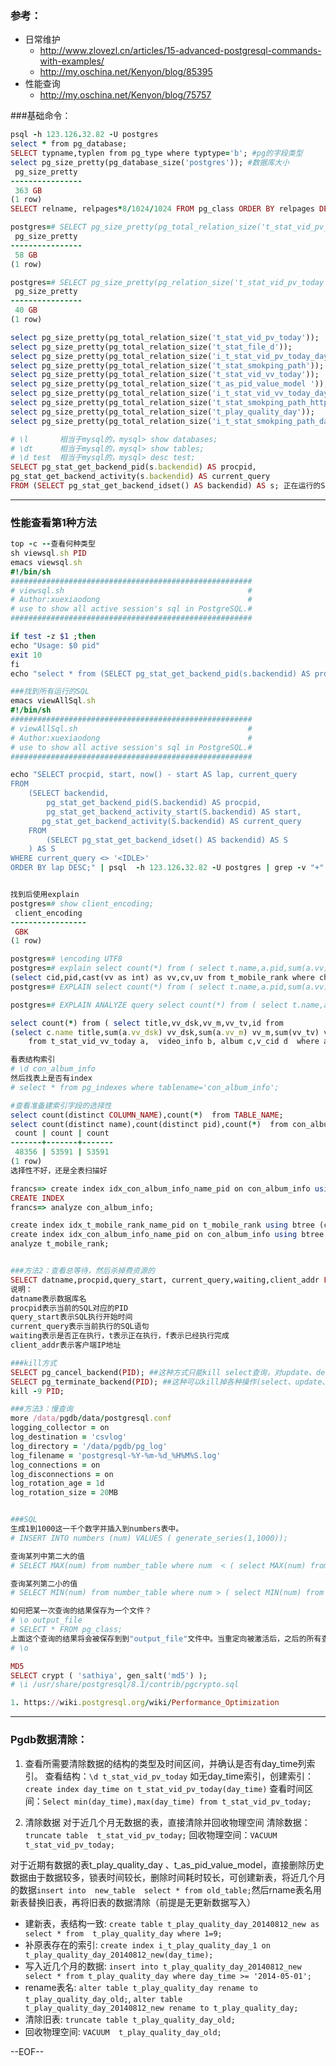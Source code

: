 
### 参考：
- 日常维护
    - http://www.zlovezl.cn/articles/15-advanced-postgresql-commands-with-examples/
    - http://my.oschina.net/Kenyon/blog/85395
- 性能查询
    - http://my.oschina.net/Kenyon/blog/75757

###基础命令：
```ruby
psql -h 123.126.32.82 -U postgres
select * from pg_database;
SELECT typname,typlen from pg_type where typtype='b'; #pg的字段类型
select pg_size_pretty(pg_database_size('postgres')); #数据库大小
 pg_size_pretty 
----------------
 363 GB
(1 row)
SELECT relname, relpages*8/1024/1024 FROM pg_class ORDER BY relpages DESC; #数据库中的表的物理大小，relpages - 关系页数（默认情况下一个页大小是8kb）

postgres=# SELECT pg_size_pretty(pg_total_relation_size('t_stat_vid_pv_today')); 包含索引
 pg_size_pretty 
----------------
 58 GB
(1 row)

postgres=# SELECT pg_size_pretty(pg_relation_size('t_stat_vid_pv_today')); 不包含索引
 pg_size_pretty 
----------------
 40 GB
(1 row)

select pg_size_pretty(pg_total_relation_size('t_stat_vid_pv_today'));
select pg_size_pretty(pg_total_relation_size('t_stat_file_d'));
select pg_size_pretty(pg_total_relation_size('i_t_stat_vid_pv_today_day_time'));
select pg_size_pretty(pg_total_relation_size('t_stat_smokping_path'));
select pg_size_pretty(pg_total_relation_size('t_stat_vid_vv_today'));
select pg_size_pretty(pg_total_relation_size('t_as_pid_value_model '));
select pg_size_pretty(pg_total_relation_size('i_t_stat_vid_vv_today_day_time_vid'));
select pg_size_pretty(pg_total_relation_size('t_stat_smokping_path_http'));
select pg_size_pretty(pg_total_relation_size('t_play_quality_day'));
select pg_size_pretty(pg_total_relation_size('i_t_stat_smokping_path_day_time_hour'));

# \l       相当于mysql的，mysql> show databases;
# \dt      相当于mysql的，mysql> show tables;
# \d test  相当于mysql的，mysql> desc test;  
SELECT pg_stat_get_backend_pid(s.backendid) AS procpid,
pg_stat_get_backend_activity(s.backendid) AS current_query
FROM (SELECT pg_stat_get_backend_idset() AS backendid) AS s; 正在运行的SQL
```

----

### 性能查看第1种方法
```ruby
top -c --查看何种类型
sh viewsql.sh PID
emacs viewsql.sh
#!/bin/sh
######################################################
# viewsql.sh                                         #
# Author:xuexiaodong                                 #
# use to show all active session's sql in PostgreSQL.#
######################################################

if test -z $1 ;then
echo "Usage: $0 pid"
exit 10
fi
echo "select * from (SELECT pg_stat_get_backend_pid(s.backendid) AS procpid, pg_stat_get_backend_activity(s.backendid) AS current_query FROM (SELECT pg_stat_get_backend_idset() AS backendid) AS s) as querystring where procpid=$1;" | psql  -h 123.126.32.82 -U postgres

###找到所有运行的SQL
emacs viewAllSql.sh
#!/bin/sh
######################################################
# viewAllSql.sh                                      #
# Author:xuexiaodong                                 #
# use to show all active session's sql in PostgreSQL.#
######################################################

echo "SELECT procpid, start, now() - start AS lap, current_query 
FROM 
    (SELECT backendid, 
        pg_stat_get_backend_pid(S.backendid) AS procpid, 
        pg_stat_get_backend_activity_start(S.backendid) AS start, 
       pg_stat_get_backend_activity(S.backendid) AS current_query 
    FROM 
        (SELECT pg_stat_get_backend_idset() AS backendid) AS S 
    ) AS S 
WHERE current_query <> '<IDLE>' 
ORDER BY lap DESC;" | psql  -h 123.126.32.82 -U postgres | grep -v "+"


找到后使用explain 
postgres=# show client_encoding;
 client_encoding 
-----------------
 GBK
(1 row)

postgres=# \encoding UTF8
postgres=# explain select count(*) from ( select t.name,a.pid,sum(a.vv) vv,sum(a.cv) cv,sum(a.uv) uv from 
(select cid,pid,cast(vv as int) as vv,cv,uv from t_mobile_rank where ch  in ('04','06') and day_time>='20140730' and  day_time<='20140730') a left join (select c.name,cast(c.pid as VARCHAR) as pid from con_album_info c) t on a.pid=t.pid left join (select cast (id as VARCHAR) as id from meta_cid) b on a.cid=b.id where (b.id ='rootvv' or  'rootvv'='rootvv')    and t.name like '%奔跑吧少年%' group by t.name,a.pid  order by vv desc) asdf;
postgres=# EXPLAIN select count(*) from ( select t.name,a.pid,sum(a.vv) vv,sum(a.cv) cv,sum(a.uv) uv from (select cid,pid,cast(vv as int) as vv,cv,uv from t_mobile_rank where ch not in ('04','06') and day_time>='20140721' and  day_time<='20140721') a left join (select c.name,cast(c.pid as VARCHAR) as pid from con_album_info c) t on a.pid=t.pid left join (select cast (id as VARCHAR) as id from meta_cid) b on a.cid=b.id where (b.id ='rootvv' or  'rootvv'='rootvv') and t.name like '%我们一起来%' group by t.name,a.pid  order by vv desc) asdf;

postgres=# EXPLAIN ANALYZE query select count(*) from ( select t.name,a.pid,sum(a.vv) vv,sum(a.cv) cv,sum(a.uv) uv from (select cid,pid,cast(vv as int) as vv,cv,uv from t_mobile_rank where ch not in ('04','06') and day_time>='20140721' and  day_time<='20140721') a left join (select c.name,cast(c.pid as VARCHAR) as pid from con_album_info c) t on a.pid=t.pid left join (select cast (id as VARCHAR) as id from meta_cid) b on a.cid=b.id where (b.id ='rootvv' or  'rootvv'='rootvv') and t.name like '%我们一起来%' group by t.name,a.pid  order by vv desc) asdf;

select count(*) from ( select title,vv_dsk,vv_m,vv_tv,id from
(select c.name title,sum(a.vv_dsk) vv_dsk,sum(a.vv_m) vv_m,sum(vv_tv) vv_tv,0 id 
	from t_stat_vid_vv_today a,  video_info b, album c,v_cid d  where a.day_time >= '20140717' and a.day_time <=

看表结构索引
# \d con_album_info
然后找表上是否有index
# select * from pg_indexes where tablename='con_album_info';

#查看准备建索引字段的选择性
select count(distinct COLUMN_NAME),count(*)  from TABLE_NAME;
select count(distinct name),count(distinct pid),count(*)  from con_album_info;
 count | count | count 
-------+-------+-------
 48356 | 53591 | 53591
(1 row)
选择性不好，还是全表扫描好

francs=> create index idx_con_album_info_name_pid on con_album_info using btree ( name, pid);
CREATE INDEX
francs=> analyze con_album_info;

create index idx_t_mobile_rank_name_pid on t_mobile_rank using btree (cid,pid,vv,cv,uv,ch,day_time);
create index idx_con_album_info_name_pid on con_album_info using btree ( name, pid);
analyze t_mobile_rank;


###方法2：查看总等待，然后杀掉费资源的
SELECT datname,procpid,query_start, current_query,waiting,client_addr FROM pg_stat_activity WHERE waiting='t';
说明：
datname表示数据库名
procpid表示当前的SQL对应的PID
query_start表示SQL执行开始时间
current_query表示当前执行的SQL语句
waiting表示是否正在执行，t表示正在执行，f表示已经执行完成
client_addr表示客户端IP地址

###kill方式
SELECT pg_cancel_backend(PID); ##这种方式只能kill select查询，对update、delete 及DML不生效)
SELECT pg_terminate_backend(PID); ##这种可以kill掉各种操作(select、update、delete、drop等)操作
kill -9 PID;

###方法3：慢查询
more /data/pgdb/data/postgresql.conf
logging_collector = on
log_destination = 'csvlog'
log_directory = '/data/pgdb/pg_log'
log_filename = 'postgresql-%Y-%m-%d_%H%M%S.log'
log_connections = on
log_disconnections = on
log_rotation_age = 1d
log_rotation_size = 20MB


###SQL
生成1到1000这一千个数字并插入到numbers表中。
# INSERT INTO numbers (num) VALUES ( generate_series(1,1000));

查询某列中第二大的值
# SELECT MAX(num) from number_table where num  < ( select MAX(num) from number_table );

查询某列第二小的值
# SELECT MIN(num) from number_table where num > ( select MIN(num) from number_table );

如何把某一次查询的结果保存为一个文件？
# \o output_file
# SELECT * FROM pg_class;
上面这个查询的结果将会被保存到到"output_file"文件中。当重定向被激活后，之后的所有查询都不再会把结果 打印在屏幕上了。如果要再次打开屏幕输出，需要再执行一次不带任何参数的 o 命令。
# \o

MD5
SELECT crypt ( 'sathiya', gen_salt('md5') );
# \i /usr/share/postgresql/8.1/contrib/pgcrypto.sql

1. https://wiki.postgresql.org/wiki/Performance_Optimization

```

------

### Pgdb数据清除：

1. 查看所需要清除数据的结构的类型及时间区间，并确认是否有day_time列索引。
查看结构：`\d t_stat_vid_pv_today`
如无day_time索引，创建索引：`create index day_time on t_stat_vid_pv_today(day_time)`
查看时间区间：`Select min(day_time),max(day_time) from t_stat_vid_pv_today;`

2. 清除数据
对于近几个月无数据的表，直接清除并回收物理空间
清除数据：`truncate table  t_stat_vid_pv_today;`
回收物理空间：`VACUUM  t_stat_vid_pv_today;`

对于近期有数据的表t_play_quality_day 、t_as_pid_value_model，直接删除历史数据由于数据较多，锁表时间较长，删除时间耗时较长，可创建新表，将近几个月的数据`insert into  new_table  select * from old_table;`然后rname表名用新表替换旧表，再将旧表的数据清除（前提是无更新数据写入）
- 建新表，表结构一致: `create table t_play_quality_day_20140812_new as select * from  t_play_quality_day where 1=9;`
- 补原表存在的索引: `create index i_t_play_quality_day_1 on t_play_quality_day_20140812_new(day_time); `
- 写入近几个月的数据: `insert into t_play_quality_day_20140812_new select * from t_play_quality_day where day_time >= '2014-05-01';`
- rename表名: `alter table t_play_quality_day rename to t_play_quality_day_old;`, `alter table t_play_quality_day_20140812_new rename to t_play_quality_day;`
- 清除旧表: `truncate table t_play_quality_day_old;` 
- 回收物理空间: `VACUUM  t_play_quality_day_old;`

--EOF--